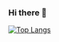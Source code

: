 ### Hi there 👋

[![Top Langs](https://github-readme-stats.vercel.app/api/top-langs/?username=yo-to
)](https://github.com/anuraghazra/github-readme-stats)

<!--
**yo-to/yo-to** is a ✨ _special_ ✨ repository because its `README.md` (this file) appears on your GitHub profile.

Here are some ideas to get you started:

- 🔭 I’m currently working on ...
- 🌱 I’m currently learning ...
- 👯 I’m looking to collaborate on ...
- 🤔 I’m looking for help with ...
- 💬 Ask me about ...
- 📫 How to reach me: ...
- 😄 Pronouns: ...
- ⚡ Fun fact: ...
-->
